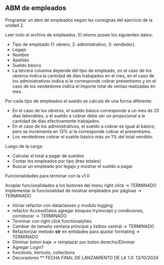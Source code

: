 ## ABM de empleados

Programar un abm de empleados según las consignas del ejercicio de la unidad 2.

Leer todo el archivo de empleados. El mismo posee los siguientes datos:

* Tipo de empleado (1: obrero, 2: administrativo, 3: vendedor).
* Legajo
* Nombre
* Apellido
* Sueldo básico
* La tercera columna depende del tipo de empleado, en el caso de los obreros indica la cantidad de días trabajados en el mes, en el caso de los administrativos indica si le corresponde cobrar presentismo y en el caso de los vendedores indica el importe total de ventas realizadas en mes.

Por cada tipo de empleados el sueldo se calcula de una forma diferente:

* En el caso de los obreros, el sueldo básico corresponde a un mes de 20 días laborables, y el sueldo a cobrar debe ser un propocional a la cantidad de días efectivamente trabajados.
* En el caso de los administrativos, el sueldo a cobrar es igual al básico, pero se incrementa en 13% si le corresponde cobrar el presentismo.
* Los vendedores cobrar el sueldo básico más un 1% del total vendido.

Luego de la carga:

* Calcular el total a pagar de sueldos
* Contar los empleados por tipo (tres totales)
* Buscar un empleado por legajo y mostrar el sueldo a pagar

Funcionalidades para terminar con la v1.0

Acoplar funcionalidades a los botones del menu right click -> TERMINADO
Implementar la funcionalidad de mostrar empleados por páginas -> TERMINADO

* Iniciar refactor con dataclasses y modulo logging
* refactor AccesoDatos agregar bloques try/except y condiciones, corroborar -> TERMINADO
* Terminar con right click functionalyties
* Cambiar de tamaño ventana principal y listbox central -> TERMINADO
* Refactorizar metodo __str__ en entidades para ajustar formating -> TERMINADO
* Eliminar boton baja -> remplazar por boton derecho/Eliminar
* Agregar Login?
* functools, itertools, collections
* Decoradores
** FECHA FINAL DE LANZAMIENTO DE LA 1.0: 13/10/2024